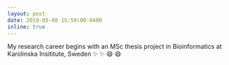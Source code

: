 ```yaml
---
layout: post
date: 2019-05-08 15:59:00-0400
inline: true
---
```


My research career begins with an MSc thesis project in Bioinformatics at Karolinska Insititute, Sweden :sparkles: :sparkles: :smile: :smile:

